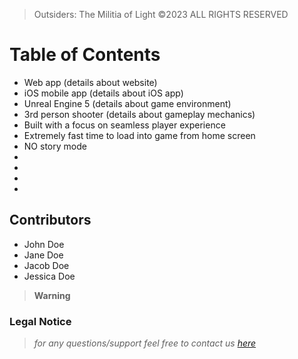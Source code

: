 > Outsiders: The Militia of Light ©2023 ALL RIGHTS RESERVED

Table of Contents
==========================

* Web app (details about website)
* iOS mobile app (details about iOS app)
* Unreal Engine 5 (details about game environment)
* 3rd person shooter (details about gameplay mechanics)
* Built with a focus on seamless player experience
* Extremely fast time to load into game from home screen
* NO story mode 
*
*
*
*

Contributors
--------------------------
* John Doe
* Jane Doe
* Jacob Doe
* Jessica Doe



> **Warning**
> 
### Legal Notice

> *for any questions/support feel free to contact us [here](mailto:quinn@playoutsiders.com)*

<!--

**Here are some ideas to get you started:**

🙋‍♀️ A short introduction - what is your organization all about?
🌈 Contribution guidelines - how can the community get involved?
👩‍💻 Useful resources - where can the community find your docs? Is there anything else the community should know?
🍿 Fun facts - what does your team eat for breakfast?
🧙 Remember, you can do mighty things with the power of [Markdown](https://docs.github.com/github/writing-on-github/getting-started-with-writing-and-formatting-on-github/basic-writing-and-formatting-syntax)
-->
